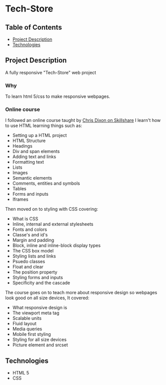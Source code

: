 # Tech-Store

## Table of Contents
* [Project Description](#project-description)
* [Technologies](#technologies)

## Project Description
A fully responsive "Tech-Store" web project

###  Why
To learn html 5/css to make responsive webpages.

### Online course
I followed an online course taught by [Chris Dixon on Skillshare](https://www.skillshare.com/profile/Chris-Dixon/4242758)
I learn't how to use HTML learning things such as:
* Setting up a HTML project
* HTML Structure
* Headings
* Div and span elements
* Adding text and links
* Formatting text
* Lists
* Images
* Semantic elements
* Comments, entities and symbols
* Tables
* Forms and inputs
* Iframes

Then moved on to styling with CSS covering:
* What is CSS
* Inline, internal and external stylesheets
* Fonts and colors
* Classe's and id's
* Margin and padding
* Block, inline and inline-block display types
* The CSS box model
* Styling lists and links
* Psuedo classes
* Float and clear
* The position property
* Styling forms and inputs
* Specificity and the cascade

The course goes on to teach more about responsive design so webpages look good on all size devices,
It covered:
* What responsive design is
* The viewport meta tag
* Scalable units 
* Fluid layout
* Media queries
* Mobile first styling
* Styling for all size devices
* Picture element and srcset

## Technologies
* HTML 5
* CSS
